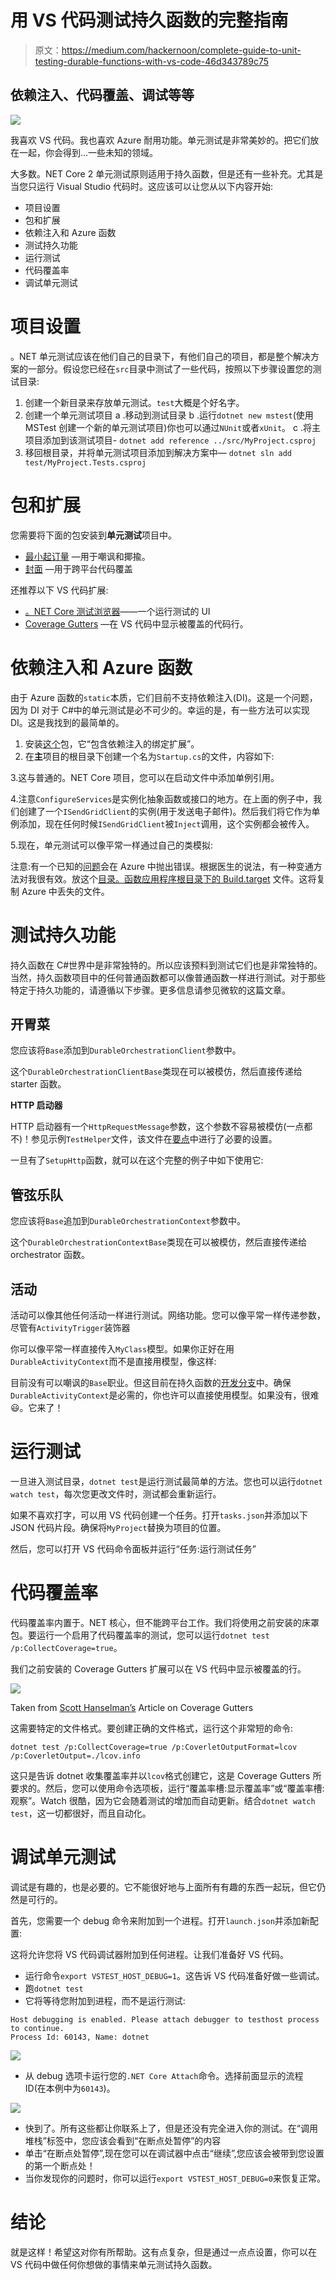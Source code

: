 # 用 VS 代码测试持久函数的完整指南

> 原文：<https://medium.com/hackernoon/complete-guide-to-unit-testing-durable-functions-with-vs-code-46d343789c75>

## 依赖注入、代码覆盖、调试等等

![](img/77d2f73bd566df7ce13f03d0288bd7c7.png)

我喜欢 VS 代码。我也喜欢 Azure 耐用功能。单元测试是非常美妙的。把它们放在一起，你会得到…一些未知的领域。

大多数。NET Core 2 单元测试原则适用于持久函数，但是还有一些补充。尤其是当您只运行 Visual Studio 代码时。这应该可以让您从以下内容开始:

*   项目设置
*   包和扩展
*   依赖注入和 Azure 函数
*   测试持久功能
*   运行测试
*   代码覆盖率
*   调试单元测试

# 项目设置

。NET 单元测试应该在他们自己的目录下，有他们自己的项目，都是整个解决方案的一部分。假设您已经在`src`目录中测试了一些代码，按照以下步骤设置您的测试目录:

1.  创建一个新目录来存放单元测试。`test`大概是个好名字。
2.  创建一个单元测试项目
    a .移动到测试目录
    b .运行`dotnet new mstest`(使用 MSTest 创建一个新的单元测试项目)你也可以通过`NUnit`或者`xUnit`。
    c .将主项目添加到该测试项目- `dotnet add reference ../src/MyProject.csproj`
3.  移回根目录，并将单元测试项目添加到解决方案中— `dotnet sln add test/MyProject.Tests.csproj`

# 包和扩展

您需要将下面的包安装到**单元测试**项目中。

*   [最小起订量](https://www.nuget.org/packages/moq/) —用于嘲讽和揶揄。
*   [封面](https://www.nuget.org/packages/coverlet.msbuild/) —用于跨平台代码覆盖

还推荐以下 VS 代码扩展:

*   [。NET Core 测试浏览器](https://marketplace.visualstudio.com/items?itemName=formulahendry.dotnet-test-explorer&WT.mc_id=-blog-scottha)——一个运行测试的 UI
*   [Coverage Gutters](https://marketplace.visualstudio.com/items?itemName=ryanluker.vscode-coverage-gutters&WT.mc_id=-blog-scottha) —在 VS 代码中显示被覆盖的代码行。

# 依赖注入和 Azure 函数

由于 Azure 函数的`static`本质，它们目前不支持依赖注入(DI)。这是一个问题，因为 DI 对于 C#中的单元测试是必不可少的。幸运的是，有一些方法可以实现 DI。这是我找到的最简单的。

1.  安装[这个](https://www.nuget.org/packages/Willezone.Azure.WebJobs.Extensions.DependencyInjection)包，它“包含依赖注入的绑定扩展”。
2.  在**主**项目的根目录下创建一个名为`Startup.cs`的文件，内容如下:

3.这与普通的。NET Core 项目，您可以在启动文件中添加单例引用。

4.注意`ConfigureServices`是实例化抽象函数或接口的地方。在上面的例子中，我们创建了一个`ISendGridClient`的实例(用于发送电子邮件)。然后我们将它作为单例添加，现在任何时候`ISendGridClient`被`Inject`调用，这个实例都会被传入。

5.现在，单元测试可以像平常一样通过自己的类模拟:

注意:有一个已知的[问题](https://github.com/Azure/azure-functions-host/issues/3386#issuecomment-419565714)会在 Azure 中抛出错误。根据医生的说法，有一种变通方法对我很有效。放这个[目录。函数应用程序根目录下的 Build.target](https://github.com/BorisWilhelms/azure-function-dependency-injection/blob/master/tools/Directory.Build.targets) 文件。这将复制 Azure 中丢失的文件。

# 测试持久功能

持久函数在 C#世界中是非常独特的。所以应该预料到测试它们也是非常独特的。当然，持久函数项目中的任何普通函数都可以像普通函数一样进行测试。对于那些特定于持久功能的，请遵循以下步骤。更多信息请参见微软的这篇文章。

## 开胃菜

您应该将`Base`添加到`DurableOrchestrationClient`参数中。

这个`DurableOrchestrationClientBase`类现在可以被模仿，然后直接传递给 starter 函数。

**HTTP 启动器**

HTTP 启动器有一个`HttpRequestMessage`参数，这个参数不容易被模仿(一点都不)！参见示例`TestHelper`文件，该文件在[要点](https://gist.github.com/KevinDJones/f9dce0e790ff2784ec3aba4aaf8a8353)中进行了必要的设置。

一旦有了`SetupHttp`函数，就可以在这个完整的例子中如下使用它:

## 管弦乐队

您应该将`Base`追加到`DurableOrchestrationContext`参数中。

这个`DurableOrchestrationContextBase`类现在可以被模仿，然后直接传递给 orchestrator 函数。

## 活动

活动可以像其他任何活动一样进行测试。网络功能。您可以像平常一样传递参数，尽管有`ActivityTrigger`装饰器

你可以像平常一样直接传入`MyClass`模型。如果你正好在用`DurableActivityContext`而不是直接用模型，像这样:

目前没有可以嘲讽的`Base`职业。但这目前在持久函数的[开发分支](https://github.com/Azure/azure-functions-durable-extension/pull/494)中。确保`DurableActivityContext`是必需的，你也许可以直接使用模型。如果没有，很难😃。它来了！

# 运行测试

一旦进入测试目录，`dotnet test`是运行测试最简单的方法。您也可以运行`dotnet watch test`，每次您更改文件时，测试都会重新运行。

如果不喜欢打字，可以用 VS 代码创建一个任务。打开`tasks.json`并添加以下 JSON 代码片段。确保将`MyProject`替换为项目的位置。

然后，您可以打开 VS 代码命令面板并运行“任务:运行测试任务”

# 代码覆盖率

代码覆盖率内置于。NET 核心，但不能跨平台工作。我们将使用之前安装的床罩包。要运行一个启用了代码覆盖率的测试，您可以运行`dotnet test /p:CollectCoverage=true`。

我们之前安装的 Coverage Gutters 扩展可以在 VS 代码中显示被覆盖的行。

![](img/9cb898ff2b67638dc738515f7234062c.png)

Taken from [Scott Hanselman’s](https://www.hanselman.com/blog/AutomaticUnitTestingInNETCorePlusCodeCoverageInVisualStudioCode.aspx) Article on Coverage Gutters

这需要特定的文件格式。要创建正确的文件格式，运行这个非常短的命令:

`dotnet test /p:CollectCoverage=true /p:CoverletOutputFormat=lcov /p:CoverletOutput=./lcov.info`

这只是告诉 dotnet 收集覆盖率并以`lcov`格式创建它，这是 Coverage Gutters 所要求的。然后，您可以使用命令选项板，运行“覆盖率槽:显示覆盖率”或“覆盖率槽:观察”。Watch 很酷，因为它会随着测试的增加而自动更新。结合`dotnet watch test`，这一切都很好，而且自动化。

# 调试单元测试

调试是有趣的，也是必要的。它不能很好地与上面所有有趣的东西一起玩，但它仍然是可行的。

首先，您需要一个 debug 命令来附加到一个进程。打开`launch.json`并添加新配置:

这将允许您将 VS 代码调试器附加到任何进程。让我们准备好 VS 代码。

*   运行命令`export VSTEST_HOST_DEBUG=1`。这告诉 VS 代码准备好做一些调试。
*   跑`dotnet test`
*   它将等待您附加到进程，而不是运行测试:

```
Host debugging is enabled. Please attach debugger to testhost process to continue.
Process Id: 60143, Name: dotnet
```

![](img/bc4dcc9e6485ebe67be0958deb7d4931.png)

*   从 debug 选项卡运行您的`.NET Core Attach`命令。选择前面显示的流程 ID(在本例中为`60143`)。

![](img/3521747b90b01e1a0a979c1c78161b96.png)

*   快到了。所有这些都让你联系上了，但是还没有完全进入你的测试。在“调用堆栈”标签中，您应该会看到“<no name="">在断点处暂停”的内容</no>
*   单击“在断点处暂停”,现在您可以在调试器中点击“继续”,您应该会被带到您设置的第一个断点处！
*   当你发现你的问题时，你可以运行`export VSTEST_HOST_DEBUG=0`来恢复正常。

# 结论

就是这样！希望这对你有所帮助。这有点复杂，但是通过一点点设置，你可以在 VS 代码中做任何你想做的事情来单元测试持久函数。